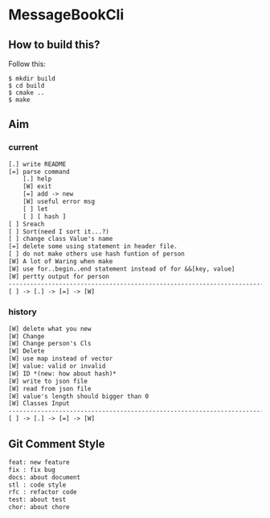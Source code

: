 MessageBookCli
==============

How to build this?
------------------

Follow this:

``` shell
$ mkdir build
$ cd build
$ cmake ..
$ make
```

Aim
---

### current

``` txt
[.] write README
[=] parse command
    [.] help
    [W] exit
    [=] add -> new
    [W] useful error msg
    [ ] let
    [ ] [ hash ]
[ ] Sreach
[ ] Sort(need I sort it...?)
[ ] change class Value's name
[=] delete some using statement in header file.
[ ] do not make others use hash funtion of person
[W] A lot of Waring when make
[W] use for..begin..end statement instead of for &&[key, value]
[W] pertty output for person
-------------------------------------------------------------------------------
[ ] -> [.] -> [=] -> [W]
```

### history

``` txt
[W] delete what you new
[W] Change
[W] Change person's Cls
[W] Delete
[W] use map instead of vector
[W] value: valid or invalid
[W] ID *(new: how about hash)*
[W] write to json file
[W] read from json file
[W] value's length should bigger than 0
[W] Classes Input
-------------------------------------------------------------------------------
[ ] -> [.] -> [=] -> [W]
```

Git Comment Style
-----------------

``` txt
feat: new feature
fix : fix bug
docs: about document
stl : code style
rfc : refactor code
test: about test
chor: about chore
```
